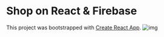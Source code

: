 # Shop on React & Firebase

This project was bootstrapped with [Create React App](https://github.com/facebook/create-react-app).
![img](https://firebasestorage.googleapis.com/v0/b/personal-24c21.appspot.com/o/Projects%2Fcards_Shop.jpg?alt=media&token=c4e10f6d-61af-450d-b7f3-78ab44ea5bf7)
